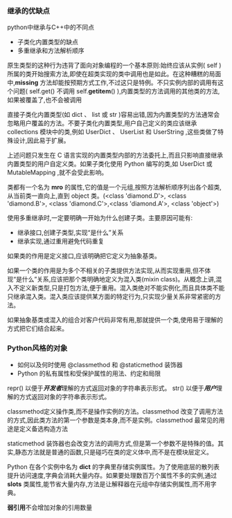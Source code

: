 ### 继承的优缺点

python中继承与C++中的不同点

- 子类化内置类型的缺点
- 多重继承和方法解析顺序

原生类型的这种行为违背了面向对象编程的一个基本原则:始终应该从实例( self )所属的类开始搜索方法,即使在超类实现的类中调用也是如此。在这种糟糕的局面中,__missing__ 方法却能按预期方式工作,不过这只是特例。不只实例内部的调用有这个问题( self.get() 不调用 self.__getitem__() ),内置类型的方法调用的其他类的方法,如果被覆盖了,也不会被调用

直接子类化内置类型(如 dict 、 list 或 str )容易出错,因为内置类型的方法通常会忽略用户覆盖的方法。不要子类化内置类型,用户自己定义的类应该继承 collections 模块中的类,例如 UserDict 、 UserList 和 UserString ,这些类做了特殊设计,因此易于扩展。

上述问题只发生在 C 语言实现的内置类型内部的方法委托上,而且只影响直接继承内置类型的用户自定义类。如果子类化使用 Python 编写的类,如 UserDict 或MutableMapping ,就不会受此影响。

类都有一个名为 __mro__ 的属性,它的值是一个元组,按照方法解析顺序列出各个超类,从当前类一直向上,直到
object 类。(<class 'diamond.D'>, <class 'diamond.B'>, <class 'diamond.C'>,<class 'diamond.A'>, <class 'object'>)

使用多重继承时,一定要明确一开始为什么创建子类。主要原因可能有:

- 继承接口,创建子类型,实现“是什么”关系
- 继承实现,通过重用避免代码重复

如果类的作用是定义接口,应该明确把它定义为抽象基类。

如果一个类的作用是为多个不相关的子类提供方法实现,从而实现重用,但不体现“是什么”关系,应该把那个类明确地定义为混入类(mixin class)。从概念上讲,混入不定义新类型,只是打包方法,便于重用。混入类绝对不能实例化,而且具体类不能只继承混入类。混入类应该提供某方面的特定行为,只实现少量关系非常紧密的方法。

如果抽象基类或混入的组合对客户代码非常有用,那就提供一个类,使用易于理解的方式把它们结合起来。

### Python风格的对象

- 如何以及何时使用 @classmethod 和 @staticmethod 装饰器
- Python 的私有属性和受保护属性的用法、约定和局限

repr() 以便于***开发者***理解的方式返回对象的字符串表示形式。
str()    以便于***用户***理解的方式返回对象的字符串表示形式。

classmethod定义操作类,而不是操作实例的方法。classmethod 改变了调用方法的方式,因此类方法的第一个参数是类本身,而不是实例。classmethod 最常见的用途是定义备选构造方法

staticmethod 装饰器也会改变方法的调用方式,但是第一个参数不是特殊的值。其实,静态方法就是普通的函数,只是碰巧在类的定义体中,而不是在模块层定义。

Python 在各个实例中名为 __dict__ 的字典里存储实例属性。为了使用底层的散列表提升访问速度,字典会消耗大量内存。如果要处理数百万个属性不多的实例,通过 __slots__ 类属性,能节省大量内存,方法是让解释器在元组中存储实例属性,而不用字典。

**弱引用**不会增加对象的引用数量

